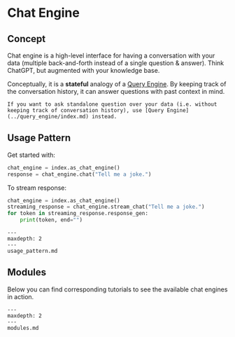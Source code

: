 # Chat Engine

## Concept

Chat engine is a high-level interface for having a conversation with your data
(multiple back-and-forth instead of a single question & answer).
Think ChatGPT, but augmented with your knowledge base.

Conceptually, it is a **stateful** analogy of a [Query Engine](../query_engine/index.md).
By keeping track of the conversation history, it can answer questions with past context in mind.

```{tip}
If you want to ask standalone question over your data (i.e. without keeping track of conversation history), use [Query Engine](../query_engine/index.md) instead.
```

## Usage Pattern

Get started with:

```python
chat_engine = index.as_chat_engine()
response = chat_engine.chat("Tell me a joke.")
```

To stream response:

```python
chat_engine = index.as_chat_engine()
streaming_response = chat_engine.stream_chat("Tell me a joke.")
for token in streaming_response.response_gen:
    print(token, end="")
```

```{toctree}
---
maxdepth: 2
---
usage_pattern.md
```

## Modules

Below you can find corresponding tutorials to see the available chat engines in action.

```{toctree}
---
maxdepth: 2
---
modules.md
```
